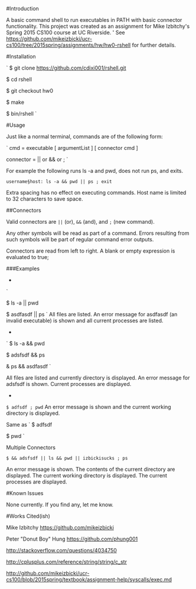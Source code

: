 #Introduction

A basic command shell to run executables in PATH with basic connector functionality. This project was created as an assignment for Mike Izbitchy's Spring 2015 CS100 course at UC Riverside.
'
See <https://github.com/mikeizbicki/ucr-cs100/tree/2015spring/assignments/hw/hw0-rshell> for further details.

#Installation

`
$ git clone https://github.com/cdixi001/rshell.git

$ cd rshell

$ git checkout hw0

$ make

$ bin/rshell
`

#Usage

Just like a normal terminal, commands are of the following form:

`
cmd 	= executable [ argumentList ] [ connector cmd ]

connector = || or && or ;
`

For example the following runs ls -a and pwd, does not run ps, and exits.

`
username§host: ls -a && pwd || ps ; exit
`

Extra spacing has no effect on executing commands. Host name is limited to 32 characters to save space.

##Connectors

Valid connectors are `||` (or), `&&` (and), and `;` (new command).

Any other symbols will be read as part of a command. Errors resulting from such symbols will be part of regular command error outputs.

Connectors are read from left to right. A blank or empty expression is evaluated to true;

###Examples

*
`

$ ls -a || pwd

$ asdfasdf || ps
`
All files are listed. An error message for asdfasdf (an invalid executable) is shown and all current processes are listed.

*
`
$ ls -a && pwd

$ adsfsdf && ps

& ps && asdfasdf
`

All files are listed and currently directory is displayed. An error message for adsfsdf is shown. Current processes are displayed.

*
`
$ adfsdf ; pwd
`
An error message is shown and the current working directory is displayed.

Same as
`
$ adfsdf

$ pwd
`

Multiple Connectors

`
$ && adsfsdf || ls && pwd || izbickisucks ; ps
`

An error message is shown. The contents of the current directory are displayed. The current working directory is displayed. The current processes are displayed.

#Known Issues

None currently. If you find any, let me know. 

#Works Cited(ish)

Mike Izbitchy <https://github.com/mikeizbicki>

Peter "Donut Boy" Hung <https://github.com/phung001>

<http://stackoverflow.com/questions/4034750>

<http://cplusplus.com/reference/string/string/c_str>

<http://github.com/mikeizbicki/ucr-cs100/blob/2015spring/textbook/assignment-help/syscalls/exec.md>
